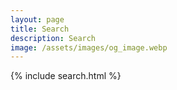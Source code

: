 ```yaml
---
layout: page
title: Search
description: Search
image: /assets/images/og_image.webp
---
```

<div id="main" class="alt">
    <div class="inner">
{% include search.html %}
</div>
</div>
